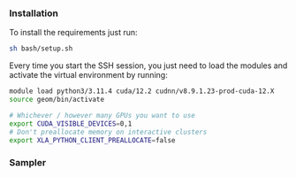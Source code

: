### Installation
To install the requirements just run:
```bash
sh bash/setup.sh
```

Every time you start the SSH session, you just need to load the modules and activate the virtual environment by running:
```bash
module load python3/3.11.4 cuda/12.2 cudnn/v8.9.1.23-prod-cuda-12.X
source geom/bin/activate

# Whichever / however many GPUs you want to use
export CUDA_VISIBLE_DEVICES=0,1
# Don't preallocate memory on interactive clusters
export XLA_PYTHON_CLIENT_PREALLOCATE=false
```


### Sampler

